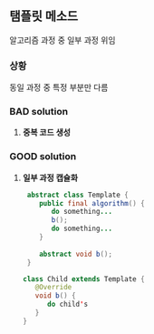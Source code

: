 ## 탬플릿 메소드

알고리즘 과정 중 일부 과정 위임

### 상황

동일 과정 중 특정 부분만 다름

### BAD solution

1. **중복 코드 생성**

### GOOD solution

1. **일부 과정 캡슐화**
   ```java
    abstract class Template {
       public final algorithm() {
          do something...
          b();
          do something...
       }
       
       abstract void b();
    }
    ```
    
    ```java
    class Child extends Template {
       @Override
       void b() {
          do child's
       }
    }
    ```
